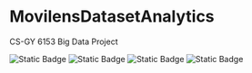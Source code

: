 # MovilensDatasetAnalytics
CS-GY 6153 Big Data Project


![Static Badge](https://img.shields.io/badge/Language-Python-blue)
![Static Badge](https://img.shields.io/badge/Big_Data_Processor-Spark-blue)
![Static Badge](https://img.shields.io/badge/Web-Flask-blue)
![Static Badge](https://img.shields.io/badge/Data_Warehouse-MongoDB-blue)

